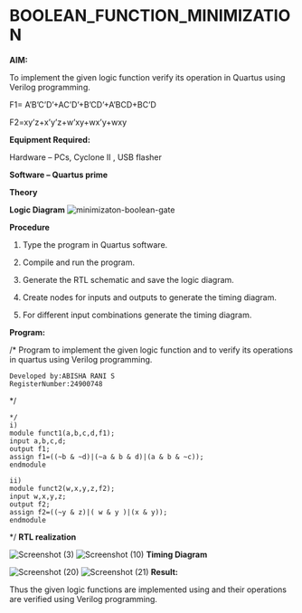 # BOOLEAN_FUNCTION_MINIMIZATION

**AIM:**

To implement the given logic function verify its operation in Quartus using Verilog programming.

F1= A’B’C’D’+AC’D’+B’CD’+A’BCD+BC’D 

F2=xy’z+x’y’z+w’xy+wx’y+wxy

**Equipment Required:**

Hardware – PCs, Cyclone II , USB flasher

**Software – Quartus prime**

**Theory**

**Logic Diagram**
![minimizaton-boolean-gate](https://github.com/user-attachments/assets/81e1e61a-dd6c-4ec8-82d5-1e1066f0fa13)

**Procedure**

1.	Type the program in Quartus software.

2.	Compile and run the program.

3.	Generate the RTL schematic and save the logic diagram.

4.	Create nodes for inputs and outputs to generate the timing diagram.

5.	For different input combinations generate the timing diagram.


**Program:**

/* Program to implement the given logic function and to verify its operations in quartus using Verilog programming. 
```
Developed by:ABISHA RANI S
RegisterNumber:24900748
```
*/
```
*/
i)
module funct1(a,b,c,d,f1);
input a,b,c,d;
output f1;
assign f1=((~b & ~d)|(~a & b & d)|(a & b & ~c));
endmodule

ii)
module funct2(w,x,y,z,f2);
input w,x,y,z;
output f2;
assign f2=((~y & z)|( w & y )|(x & y));
endmodule
```
*/
**RTL realization**


![Screenshot (3)](https://github.com/user-attachments/assets/25bb0d31-2e08-4a12-bd41-b0ee645a6c87)
![Screenshot (10)](https://github.com/user-attachments/assets/7b9c2567-0392-493d-b184-726c2237fee2)
**Timing Diagram**

![Screenshot (20)](https://github.com/user-attachments/assets/64435942-8438-4f16-9421-dd50eadab7e9)
![Screenshot (21)](https://github.com/user-attachments/assets/a0475c1c-4035-45d1-9980-f632438e92a8)
**Result:**

Thus the given logic functions are implemented using and their operations are verified using Verilog programming.

